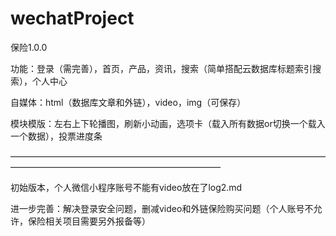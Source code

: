 # wechatProject


保险1.0.0


功能：登录（需完善），首页，产品，资讯，搜索（简单搭配云数据库标题索引搜索），个人中心

自媒体：html（数据库文章和外链），video，img（可保存）

模块模版：左右上下轮播图，刷新小动画，选项卡（载入所有数据or切换一个载入一个数据），投票进度条

————————————————————————————————————————————————————————————

初始版本，个人微信小程序账号不能有video放在了log2.md

进一步完善：解决登录安全问题，删减video和外链保险购买问题（个人账号不允许，保险相关项目需要另外报备等）
